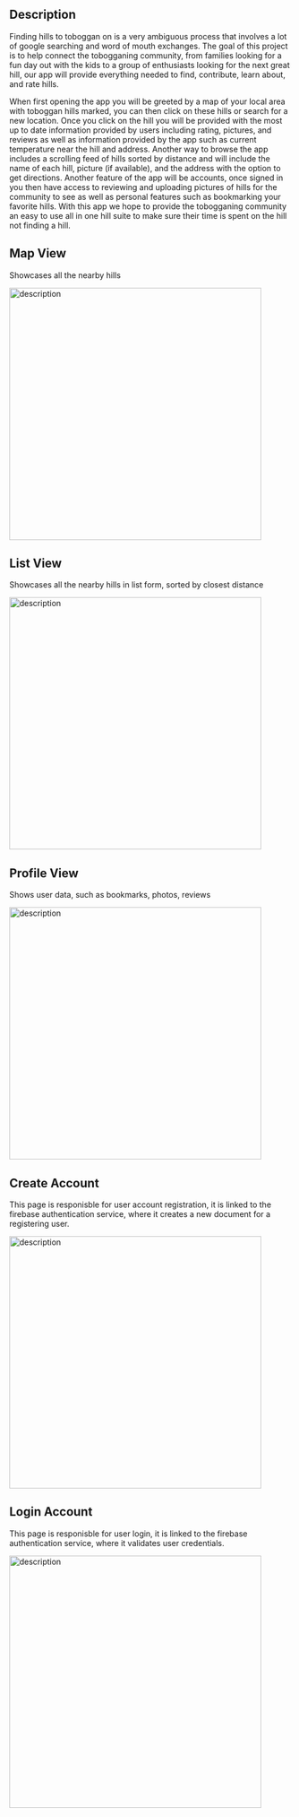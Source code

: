 ## Description
Finding hills to toboggan on is a very ambiguous process that involves a lot of google searching and word of mouth exchanges. The goal of this project is to help connect the tobogganing community, from families looking for a fun day out with the kids to a group of enthusiasts looking for the next great hill, our app will provide everything needed to find, contribute, learn about, and rate hills.
 
When first opening the app you will be greeted by a map of your local area with toboggan hills marked, you can then click on these hills or search for a new location. Once you click on the hill you will be provided with the most up to date information provided by users including rating, pictures, and reviews as well as information provided by the app such as current temperature near the hill and address. Another way to browse the app includes a scrolling feed of hills sorted by distance and will include the name of each hill, picture (if available), and the address with the option to get directions. Another feature of the app will be accounts, once signed in you then have access to reviewing and uploading pictures of hills for the community to see as well as personal features such as bookmarking your favorite hills. With this app we hope to provide the tobogganing community an easy to use all in one hill suite to make sure their time is spent on the hill not finding a hill.

## Map View
Showcases all the nearby hills

<img src="Screenshots/map_view.png" alt="description" width="450"/>

## List View
Showcases all the nearby hills in list form, sorted by closest distance

<img src="Screenshots/list_view.png" alt="description" width="450"/>

## Profile View
Shows user data, such as bookmarks, photos, reviews

<img src="Screenshots/profile_view.png" alt="description" width="450"/>

## Create Account
This page is responisble for user account registration, it is linked to the firebase authentication service, where it creates a new document for a registering user.

<img src="Screenshots/create_account.png" alt="description" width="450"/>

## Login Account

This page is responisble for user login, it is linked to the firebase authentication service, where it validates user credentials.

<img src="Screenshots/login.png" alt="description" width="450"/>
